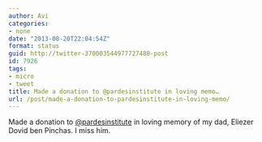 ```yaml
---
author: Avi
categories:
- none
date: "2013-08-20T22:04:54Z"
format: status
guid: http://twitter-370003544977727488-post
id: 7926
tags:
- micro
- tweet
title: Made a donation to @pardesinstitute in loving memo…
url: /post/made-a-donation-to-pardesinstitute-in-loving-memo/
---
```

Made a donation to [@pardesinstitute](http://twitter.com/pardesinstitute) in loving memory of my dad, Eliezer Dovid ben Pinchas. I miss him.